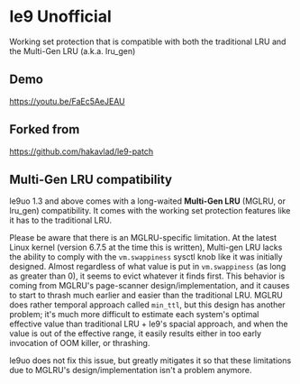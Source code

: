 # le9 Unofficial

Working set protection that is compatible with both the traditional LRU and the Multi-Gen LRU (a.k.a. lru_gen)

## Demo

https://youtu.be/FaEc5AeJEAU

## Forked from

https://github.com/hakavlad/le9-patch

## Multi-Gen LRU compatibility
le9uo 1.3 and above comes with a long-waited **Multi-Gen LRU** (MGLRU, or lru_gen) compatibility.
It comes with the working set protection features like it has to the traditional LRU.

Please be aware that there is an MGLRU-specific limitation.
At the latest Linux kernel (version 6.7.5 at the time this is written), Multi-gen LRU lacks the ability to comply with the `vm.swappiness` sysctl knob like it was initially designed.
Almost regardless of what value is put in `vm.swappiness` (as long as greater than 0), it seems to evict whatever it finds first.
This behavior is coming from MGLRU's page-scanner design/implementation, and it causes to start to thrash much earlier and easier than the traditional LRU.
MGLRU does rather temporal approach called `min_ttl`, but this design has another problem; it's much more difficult to estimate each system's optimal effective value than traditional LRU + le9's spacial approach, and when the value is out of the effective range, it easily results either in too early invocation of OOM killer, or thrashing.

le9uo does not fix this issue, but greatly mitigates it so that these limitations due to MGLRU's design/implementation isn't a problem anymore.

